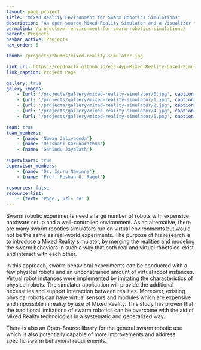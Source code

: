 ```yaml
---
layout: page_project
title: "Mixed Reality Environment for Swarm Robotics Simulations"
description: "An open-source Mixed-Reality Simulator and a Visualizer to simulate Swarm Intelligence behaviors"
permalink: /projects/mr-environment-for-swarm-robotics-simulations/
parent: Projects
navbar_active: Projects
nav_order: 5

thumb: /projects/thumbs/mixed-reality-simulator.jpg

link_url: https://cepdnaclk.github.io/e15-4yp-Mixed-Reality-based-Simulation-Platform-for-Swarm-Robotics/
link_caption: Project Page

gallery: true
galery_images:
    - {url: '/projects/gallery/mixed-reality-simulator/0.jpg', caption: ''}
    - {url: '/projects/gallery/mixed-reality-simulator/1.jpg', caption: ''}
    - {url: '/projects/gallery/mixed-reality-simulator/2.jpg', caption: ''}
    - {url: '/projects/gallery/mixed-reality-simulator/4.jpg', caption: 'Robots in the testbed'}
    - {url: '/projects/gallery/mixed-reality-simulator/5.png', caption: ''}

team: true
team_members:
    - {name: 'Nuwan Jaliyagoda'}
    - {name: 'Dilshani Karunarathna'}
    - {name: 'Ganindu Jayalath'}

supervisors: true
supervisor_members:
    - {name: 'Dr. Isuru Nawinne'}
    - {name: 'Prof. Roshan G. Ragel'}

resources: false
resource_list:
    - {text: 'Page', url: '#' }
---
```


Swarm robotic experiments need a large number of robots with expensive hardware setup and a well-controlled environment. As an alternative, there are many swarm robotics simulators run on virtual environments but would not be the same as real-world experiments. The purpose of his research is to introduce a Mixed Reality simulator, by merging the realities and modeling the swarm behaviors in such a way that both real and virtual robots co-exist and interact with each other.

In this approach, swarm behavioral experiments can be conducted with a few physical robots and an unconstrained amount of virtual robot instances. Virtual robot instances were implemented by imitating the characteristics of physical robots. The simulator application will provide the additional necessities and support interaction between realities. Moreover, existing physical robots can have virtual sensors and modules which are expensive and impossible in reality by use of Mixed Reality. This study has proven that the traditional limitations of swarm robotics can be overcome with the aid of Mixed Reality technologies in a systematic and generalized way.

There is also an Open-Source library for the general swarm robotic use which is also potentially capable of more improvements and address specific swarm behavioral requirements.

